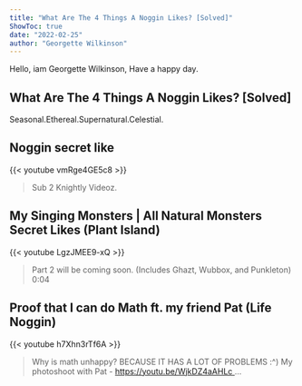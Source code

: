 ```yaml
---
title: "What Are The 4 Things A Noggin Likes? [Solved]"
ShowToc: true 
date: "2022-02-25"
author: "Georgette Wilkinson" 
---
```


Hello, iam Georgette Wilkinson, Have a happy day.
## What Are The 4 Things A Noggin Likes? [Solved]
Seasonal.Ethereal.Supernatural.Celestial.

## Noggin secret like
{{< youtube vmRge4GE5c8 >}}
>Sub 2 Knightly Videoz.

## My Singing Monsters | All Natural Monsters Secret Likes (Plant Island)
{{< youtube LgzJMEE9-xQ >}}
>Part 2 will be coming soon. (Includes Ghazt, Wubbox, and Punkleton) 0:04 

## Proof that I can do Math ft. my friend Pat (Life Noggin)
{{< youtube h7Xhn3rTf6A >}}
>Why is math unhappy? BECAUSE IT HAS A LOT OF PROBLEMS :^) My photoshoot with Pat - https://youtu.be/WjkDZ4aAHLc ...

